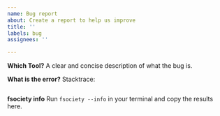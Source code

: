 ```yaml
---
name: Bug report
about: Create a report to help us improve
title: ''
labels: bug
assignees: ''

---
```


**Which Tool?**
A clear and concise description of what the bug is.

**What is the error?**
Stacktrace:

```bash
```

**fsociety info**
Run `fsociety --info` in your terminal and copy the results here.

```bash
```
